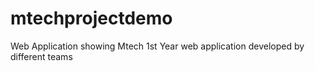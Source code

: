 # mtechprojectdemo
Web Application showing Mtech 1st Year web application developed by different teams
